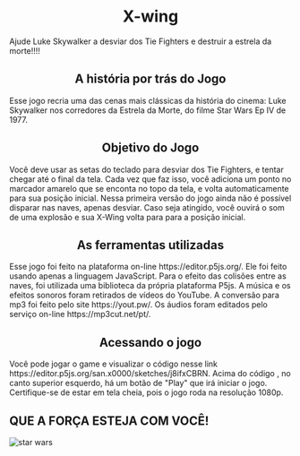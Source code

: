 <h1 align="center">X-wing</h1>

Ajude Luke Skywalker a desviar dos Tie Fighters e destruir a estrela da morte!!!!

<h2 align="center">A história por trás do Jogo</h2>

<p>Esse jogo recria uma das cenas mais clássicas da história do cinema: Luke Skywalker nos corredores da Estrela da Morte, do filme Star Wars Ep IV
de 1977.</p>

<h2 align="center"> Objetivo do Jogo</h2>

<p>Você deve usar as setas do teclado para desviar dos Tie Fighters, e tentar chegar até o final da tela. Cada vez que faz isso, você adiciona um ponto no
marcador amarelo que se enconta no topo da tela, e volta automaticamente para sua posição inicial.
Nessa primeira versão do jogo ainda não é possível disparar nas naves, apenas desviar.
Caso seja atingido, você ouvirá o som de uma explosão e sua X-Wing volta para para a posição inicial.</p>


<h2 align="center">As ferramentas utilizadas</h2>

<p>Esse jogo foi feito na plataforma on-line https://editor.p5js.org/.
Ele foi feito usando apenas a linguagem JavaScript. Para o efeito das colisões entre as naves, foi utilizada uma biblioteca da própria plataforma P5js.
A música e os efeitos sonoros foram retirados de vídeos do YouTube. A conversão para mp3 foi feito pelo site https://yout.pw/.
Os áudios foram editados pelo serviço on-line https://mp3cut.net/pt/. </p>


<h2 align="center">Acessando o jogo</h2>
<p>Você pode jogar o game e visualizar o código nesse link
https://editor.p5js.org/san.x0000/sketches/j8ifxCBRN.
Acima do código , no canto superior esquerdo, há um botão de "Play" que irá iniciar o jogo.
Certifique-se de estar em tela cheia, pois o jogo roda na resolução 1080p.<p>
  
<h2> QUE A FORÇA ESTEJA COM VOCÊ!</h2>

![star wars](https://user-images.githubusercontent.com/115950745/197667391-c998cffe-efb7-4da3-ab60-2550e47b4f13.jpg)

